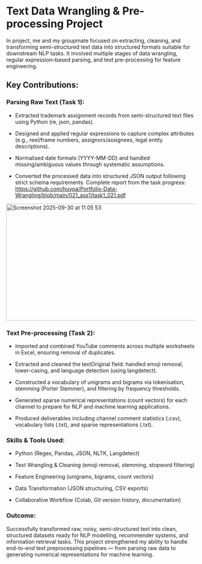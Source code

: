 # Text Data Wrangling & Pre-processing Project
In project, me and my groupmate focused on extracting, cleaning, and transforming semi-structured text data into structured formats suitable for downstream NLP tasks. It involved multiple stages of data wrangling, regular expression–based parsing, and text pre-processing for feature engineering.
## Key Contributions:

### Parsing Raw Text (Task 1):

- Extracted trademark assignment records from semi-structured text files using Python (re, json, pandas).

- Designed and applied regular expressions to capture complex attributes (e.g., reel/frame numbers, assignors/assignees, legal entity descriptions).

- Normalised date formats (YYYY-MM-DD) and handled missing/ambiguous values through systematic assumptions.

- Converted the processed data into structured JSON output following strict schema requirements.
Complete report from the task progress: https://github.com/huypa/Portfolio-Data-Wrangling/blob/main/021_ass1/task1_021.pdf
<img width="820" height="311" alt="Screenshot 2025-09-30 at 11 05 53" src="https://github.com/user-attachments/assets/48d1e7cd-7e44-4cd3-ae60-5d6ecf9742a2" />


### Text Pre-processing (Task 2):

- Imported and combined YouTube comments across multiple worksheets in Excel, ensuring removal of duplicates.

- Extracted and cleaned the textOriginal field: handled emoji removal, lower-casing, and language detection (using langdetect).

- Constructed a vocabulary of unigrams and bigrams via tokenisation, stemming (Porter Stemmer), and filtering by frequency thresholds.

- Generated sparse numerical representations (count vectors) for each channel to prepare for NLP and machine learning applications.

- Produced deliverables including channel comment statistics (.csv), vocabulary lists (.txt), and sparse representations (.txt).

### Skills & Tools Used:

- Python (Regex, Pandas, JSON, NLTK, Langdetect)

- Text Wrangling & Cleaning (emoji removal, stemming, stopword filtering)

- Feature Engineering (unigrams, bigrams, count vectors)

- Data Transformation (JSON structuring, CSV exports)

- Collaborative Workflow (Colab, Git version history, documentation)

### Outcome:
Successfully transformed raw, noisy, semi-structured text into clean, structured datasets ready for NLP modelling, recommender systems, and information retrieval tasks. This project strengthened my ability to handle end-to-end text preprocessing pipelines — from parsing raw data to generating numerical representations for machine learning.
